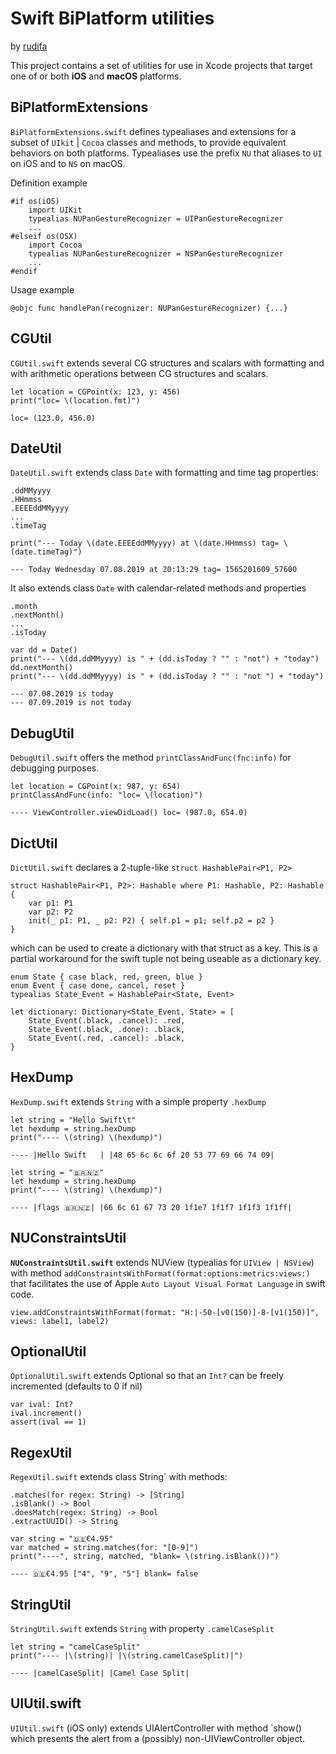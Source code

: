 #  Swift BiPlatform utilities

by [rudifa](https://github.com/rudifa)

This project contains a set of utilities for use in Xcode projects that target one of or both **iOS** and **macOS** platforms.

## BiPlatformExtensions

`BiPlatformExtensions.swift` defines typealiases and extensions for a subset of `UIkit` | `Cocoa` classes and methods, to provide equivalent behaviors on both platforms. Typealiases use the prefix `NU` that aliases to `UI` on iOS and to `NS` on macOS.

Definition example

```
#if os(iOS)
    import UIKit
    typealias NUPanGestureRecognizer = UIPanGestureRecognizer
    ...
#elseif os(OSX)
    import Cocoa
    typealias NUPanGestureRecognizer = NSPanGestureRecognizer
    ...
#endif
```
Usage example
```
@objc func handlePan(recognizer: NUPanGestureRecognizer) {...}
```

## CGUtil

`CGUtil.swift` extends several CG structures and scalars with formatting and with arithmetic operations between CG structures and scalars.

```
let location = CGPoint(x: 123, y: 456)
print("loc= \(location.fmt)")
```
```
loc= (123.0, 456.0)
```

## DateUtil

`DateUtil.swift` extends class `Date` with formatting and time tag properties:
```
.ddMMyyyy
.HHmmss
.EEEEddMMyyyy
...
.timeTag
```

```
print("--- Today \(date.EEEEddMMyyyy) at \(date.HHmmss) tag= \(date.timeTag)")

--- Today Wednesday 07.08.2019 at 20:13:29 tag= 1565201609_57600
```

It also extends class `Date` with calendar-related methods and properties
```
.month
.nextMonth()
...
.isToday
```

```
var dd = Date()
print("--- \(dd.ddMMyyyy) is " + (dd.isToday ? "" : "not") + "today")
dd.nextMonth()
print("--- \(dd.ddMMyyyy) is " + (dd.isToday ? "" : "not ") + "today")

--- 07.08.2019 is today
--- 07.09.2019 is not today
```


## DebugUtil

`DebugUtil.swift` offers the method `printClassAndFunc(fnc:info)` for debugging purposes.
```
let location = CGPoint(x: 987, y: 654)
printClassAndFunc(info: "loc= \(location)")
```
```
---- ViewController.viewDidLoad() loc= (987.0, 654.0)
```


## DictUtil

`DictUtil.swift` declares a 2-tuple-like ```struct HashablePair<P1, P2>```
```
struct HashablePair<P1, P2>: Hashable where P1: Hashable, P2: Hashable {
    var p1: P1
    var p2: P2
    init(_ p1: P1, _ p2: P2) { self.p1 = p1; self.p2 = p2 }
}

```

which can be used to create a dictionary with that struct as a key. This is a partial workaround for the swift tuple not being useable as a dictionary key.

```
enum State { case black, red, green, blue }
enum Event { case done, cancel, reset }
typealias State_Event = HashablePair<State, Event>

let dictionary: Dictionary<State_Event, State> = [
    State_Event(.black, .cancel): .red,
    State_Event(.black, .done): .black,
    State_Event(.red, .cancel): .black,
}
```

## HexDump

`HexDump.swift` extends `String` with a simple property `.hexDump`


```
let string = "Hello Swift\t"
let hexdump = string.hexDump
print("---- \(string) \(hexdump)")

---- |Hello Swift	| |48 65 6c 6c 6f 20 53 77 69 66 74 09|
```
```
let string = "🇧🇷🇳🇿"
let hexdump = string.hexDump
print("---- \(string) \(hexdump)")

---- |flags 🇧🇷🇳🇿| |66 6c 61 67 73 20 1f1e7 1f1f7 1f1f3 1f1ff|

```


## NUConstraintsUtil

**`NUConstraintsUtil.swift`**  extends NUView (typealias for `UIView | NSView`) with method `addConstraintsWithFormat(format:options:metrics:views:)` that facilitates the use of Apple `Auto Layout Visual Format Language` in swift code.
```
view.addConstraintsWithFormat(format: "H:|-50-[v0(150)]-8-[v1(150)]", views: label1, label2)
```

## OptionalUtil

`OptionalUtil.swift` extends Optional so that an `Int?` can be freely incremented (defaults to 0 if nil)
```
var ival: Int?
ival.increment()
assert(ival == 1)

```

## RegexUtil

`RegexUtil.swift` extends class  String` with methods:
```
.matches(for regex: String) -> [String]
.isBlank() -> Bool
.doesMatch(regex: String) -> Bool
.extractUUID() -> String
```

```
var string = "🇩🇪€4.95"
var matched = string.matches(for: "[0-9]")
print("----", string, matched, "blank= \(string.isBlank())")

---- 🇩🇪€4.95 ["4", "9", "5"] blank= false
```


## StringUtil

`StringUtil.swift` extends `String` with property `.camelCaseSplit`

```
let string = "camelCaseSplit"
print("---- |\(string)| |\(string.camelCaseSplit)|")

---- |camelCaseSplit| |Camel Case Split|

```


## UIUtil.swift

`UIUtil.swift` (iOS only) extends UIAlertController with method `show() which presents the alert from a (possibly) non-UIViewController object.
